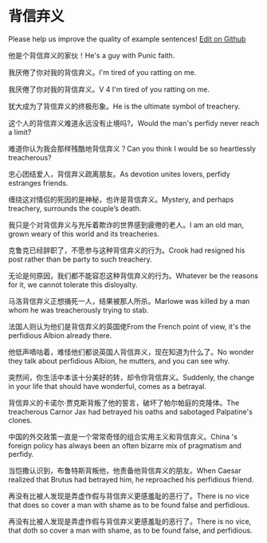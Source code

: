 # 背信弃义

Please help us improve the quality of example sentences! [Edit on Github](https://github.com/jiyushe/jiyu-example-sentence-source/blob/main/chinese/beixinqiyi.md)

<p><span class="chinese">他是个背信弃义的家伙！</span><span class="english">He's a guy with Punic faith.</span></p>

<p><span class="chinese">我厌倦了你对我的背信弃义。</span><span class="english">I'm tired of you ratting on me.</span></p>

<p><span class="chinese">我厌倦了你对我的背信弃义。</span><span class="english">V 4 I'm tired of you ratting on me.</span></p>

<p><span class="chinese">犹大成为了背信弃义的终极形象。</span><span class="english">He is the ultimate symbol of treachery.</span></p>

<p><span class="chinese">这个人的背信弃义难道永远没有止境吗?。</span><span class="english">Would the man's perfidy never reach a limit?</span></p>

<p><span class="chinese">难道你认为我会那样残酷地背信弃义？</span><span class="english">Can you think I would be so heartlessly treacherous?</span></p>

<p><span class="chinese">忠心团结爱人，背信弃义疏离朋友。</span><span class="english">As devotion unites lovers, perfidy estranges friends.</span></p>

<p><span class="chinese">缠绕这对情侣的死因的是神秘，也许是背信弃义。</span><span class="english">Mystery, and perhaps treachery, surrounds the couple’s death.</span></p>

<p><span class="chinese">我只是个对背信弃义与充斥着欺诈的世界感到疲倦的老人。</span><span class="english">I am an old man, grown weary of this world and its treacheries.</span></p>

<p><span class="chinese">克鲁克已经辞职了，不愿参与这种背信弃义的行为。</span><span class="english">Crook had resigned his post rather than be party to such treachery.</span></p>

<p><span class="chinese">无论是何原因，我们都不能容忍这种背信弃义的行为。</span><span class="english">Whatever be the reasons for it, we cannot tolerate this disloyalty.</span></p>

<p><span class="chinese">马洛背信弃义正想捅死一人，结果被那人所杀。</span><span class="english">Marlowe was killed by a man whom he was treacherously trying to stab.</span></p>

<p><span class="chinese">法国人则认为他们是背信弃义的英国佬</span><span class="english">From the French point of view, it's the perfidious Albion already there.</span></p>

<p><span class="chinese">他低声嘀咕着，难怪他们都说英国人背信弃义，现在知道为什么了。</span><span class="english">No wonder they talk about perfidious Albion, he mutters, and you can see why.</span></p>

<p><span class="chinese">突然间，你生活中本该十分美好的转，却令你背信弃义。</span><span class="english">Suddenly, the change in your life that should have wonderful, comes as a betrayal.</span></p>

<p><span class="chinese">背信弃义的卡诺尔·贾克斯背叛了他的誓言，破坏了帕尔帕庭的克隆体。</span><span class="english">The treacherous Carnor Jax had betrayed his oaths and sabotaged Palpatine's clones.</span></p>

<p><span class="chinese">中国的外交政策一直是一个常常奇怪的组合实用主义和背信弃义。</span><span class="english">China 's foreign policy has always been an often bizarre mix of pragmatism and perfidy.</span></p>

<p><span class="chinese">当恺撒认识到，布鲁特斯背叛他，他责备他背信弃义的朋友。</span><span class="english">When Caesar realized that Brutus had betrayed him, he reproached his perfidious friend.</span></p>

<p><span class="chinese">再没有比被人发现是弄虚作假与背信弃义更感羞耻的恶行了。</span><span class="english">There is no vice that does so cover a man with shame as to be found false and perfidious.</span></p>

<p><span class="chinese">再没有比被人发现是弄虚作假与背信弃义更感羞耻的恶行了。</span><span class="english">There is no vice, that doth so cover a man with shame, as to be found false, and perfidious.</span></p>

